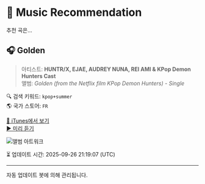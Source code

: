 
# 🎵 Music Recommendation

추천 곡은...

## 🎧 Golden  
> 아티스트: **HUNTR/X, EJAE, AUDREY NUNA, REI AMI & KPop Demon Hunters Cast**  
> 앨범: _Golden (from the Netflix film KPop Demon Hunters) - Single_  

🔍 검색 키워드: `kpop+summer`  
🌎 국가 스토어: `FR`

[🔗 iTunes에서 보기](https://music.apple.com/fr/music-video/golden-lyric-video/1824325143?uo=4)  
[▶️ 미리 듣기](https://video-ssl.itunes.apple.com/itunes-assets/Video211/v4/d7/e7/cb/d7e7cb16-5a7e-7476-c475-30677353092b/mzvf_3691509258285338862.1920w.h264lc.U.p.m4v)

![앨범 아트워크](https://is1-ssl.mzstatic.com/image/thumb/Video221/v4/f5/14/9d/f5149d1b-a20b-a20d-633c-a2429c212e2e/25UMGIM87599.crop.jpg/100x100bb.jpg)

⏳ 업데이트 시간: 2025-09-26 21:19:07 (UTC)

---
자동 업데이트 봇에 의해 관리됩니다.
